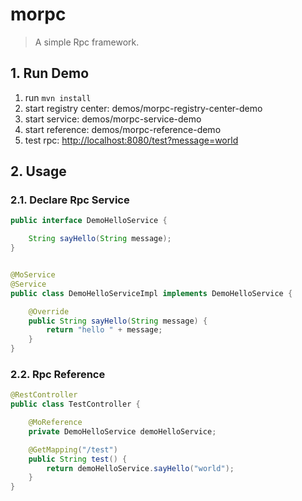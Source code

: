 # morpc

> A simple Rpc framework.

## 1. Run Demo

1. run `mvn install`
2. start registry center: demos/morpc-registry-center-demo
3. start service: demos/morpc-service-demo
4. start reference: demos/morpc-reference-demo
5. test rpc: [http://localhost:8080/test?message=world](http://localhost:8080/test?message=world)

## 2. Usage

### 2.1. Declare Rpc Service

```java
public interface DemoHelloService {

    String sayHello(String message);
}


@MoService
@Service
public class DemoHelloServiceImpl implements DemoHelloService {

    @Override
    public String sayHello(String message) {
        return "hello " + message;
    }
}
```

### 2.2. Rpc Reference

```java
@RestController
public class TestController {

    @MoReference
    private DemoHelloService demoHelloService;

    @GetMapping("/test")
    public String test() {
        return demoHelloService.sayHello("world");
    }
}
```
